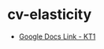 # cv-elasticity

- [Google Docs Link - KT1](https://docs.google.com/document/d/1LBYXd1Vbbs1ZRnj2jhUOx53okl2DZEZ9jnqzPSa0FXM/edit?usp=sharing)

